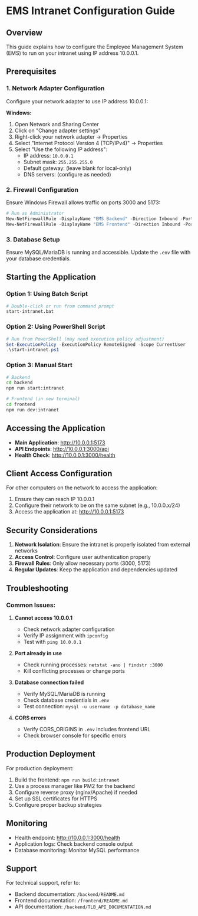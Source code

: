 # EMS Intranet Configuration Guide

## Overview
This guide explains how to configure the Employee Management System (EMS) to run on your intranet using IP address 10.0.0.1.

## Prerequisites

### 1. Network Adapter Configuration
Configure your network adapter to use IP address 10.0.0.1:

**Windows:**
1. Open Network and Sharing Center
2. Click on "Change adapter settings"
3. Right-click your network adapter → Properties
4. Select "Internet Protocol Version 4 (TCP/IPv4)" → Properties
5. Select "Use the following IP address":
   - IP address: `10.0.0.1`
   - Subnet mask: `255.255.255.0`
   - Default gateway: (leave blank for local-only)
   - DNS servers: (configure as needed)

### 2. Firewall Configuration
Ensure Windows Firewall allows traffic on ports 3000 and 5173:

```powershell
# Run as Administrator
New-NetFirewallRule -DisplayName "EMS Backend" -Direction Inbound -Port 3000 -Protocol TCP -Action Allow
New-NetFirewallRule -DisplayName "EMS Frontend" -Direction Inbound -Port 5173 -Protocol TCP -Action Allow
```

### 3. Database Setup
Ensure MySQL/MariaDB is running and accessible. Update the `.env` file with your database credentials.

## Starting the Application

### Option 1: Using Batch Script
```bash
# Double-click or run from command prompt
start-intranet.bat
```

### Option 2: Using PowerShell Script
```powershell
# Run from PowerShell (may need execution policy adjustment)
Set-ExecutionPolicy -ExecutionPolicy RemoteSigned -Scope CurrentUser
.\start-intranet.ps1
```

### Option 3: Manual Start
```bash
# Backend
cd backend
npm run start:intranet

# Frontend (in new terminal)
cd frontend
npm run dev:intranet
```

## Accessing the Application

- **Main Application**: http://10.0.0.1:5173
- **API Endpoints**: http://10.0.0.1:3000/api
- **Health Check**: http://10.0.0.1:3000/health

## Client Access Configuration

For other computers on the network to access the application:

1. Ensure they can reach IP 10.0.0.1
2. Configure their network to be on the same subnet (e.g., 10.0.0.x/24)
3. Access the application at: http://10.0.0.1:5173

## Security Considerations

1. **Network Isolation**: Ensure the intranet is properly isolated from external networks
2. **Access Control**: Configure user authentication properly
3. **Firewall Rules**: Only allow necessary ports (3000, 5173)
4. **Regular Updates**: Keep the application and dependencies updated

## Troubleshooting

### Common Issues:

1. **Cannot access 10.0.0.1**
   - Check network adapter configuration
   - Verify IP assignment with `ipconfig`
   - Test with `ping 10.0.0.1`

2. **Port already in use**
   - Check running processes: `netstat -ano | findstr :3000`
   - Kill conflicting processes or change ports

3. **Database connection failed**
   - Verify MySQL/MariaDB is running
   - Check database credentials in `.env`
   - Test connection: `mysql -u username -p database_name`

4. **CORS errors**
   - Verify CORS_ORIGINS in `.env` includes frontend URL
   - Check browser console for specific errors

## Production Deployment

For production deployment:

1. Build the frontend: `npm run build:intranet`
2. Use a process manager like PM2 for the backend
3. Configure reverse proxy (nginx/Apache) if needed
4. Set up SSL certificates for HTTPS
5. Configure proper backup strategies

## Monitoring

- Health endpoint: http://10.0.0.1:3000/health
- Application logs: Check backend console output
- Database monitoring: Monitor MySQL performance

## Support

For technical support, refer to:
- Backend documentation: `/backend/README.md`
- Frontend documentation: `/frontend/README.md`
- API documentation: `/backend/TLB_API_DOCUMENTATION.md`